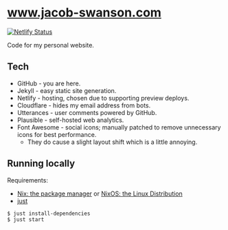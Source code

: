 # www.jacob-swanson.com

[![Netlify Status](https://api.netlify.com/api/v1/badges/93a60034-e728-4e64-894d-b0c6ea9a5697/deploy-status)](https://app.netlify.com/sites/goofy-nightingale-d11a3d/deploys)

Code for my personal website.

## Tech

* GitHub - you are here.
* Jekyll - easy static site generation.
* Netlify - hosting, chosen due to supporting preview deploys.
* Cloudflare - hides my email address from bots.
* Utterances - user comments powered by GitHub.
* Plausible - self-hosted web analytics.
* Font Awesome - social icons; manually patched to remove unnecessary icons for best performance.
    * They do cause a slight layout shift which is a little annoying.

## Running locally

Requirements:
* [Nix: the package manager](https://github.com/DeterminateSystems/nix-installer) or [NixOS: the Linux Distribution](https://nixos.org/)
* [just](https://github.com/casey/just)

```bash
$ just install-dependencies
$ just start
```
